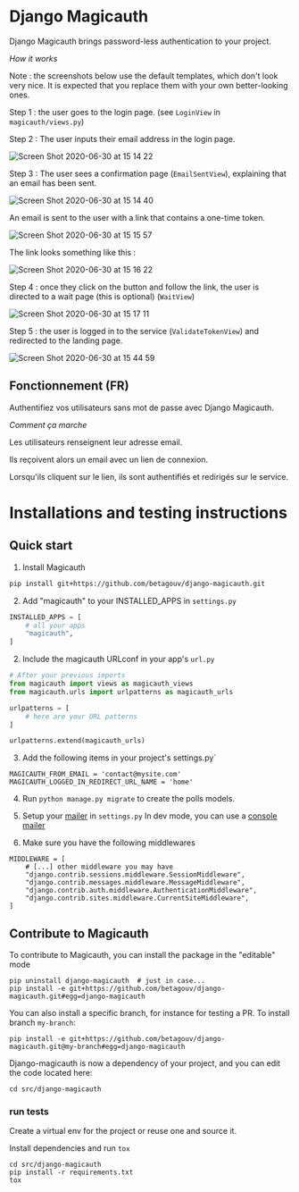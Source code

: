 # Django Magicauth

Django Magicauth brings password-less authentication to your project.

*How it works*

Note : the screenshots below use the default templates, which don't look very nice. It is expected that you replace them with your own better-looking ones.

Step 1 : the user goes to the login page. (see `LoginView` in `magicauth/views.py`)


Step 2 : The user inputs their email address in the login page.

![Screen Shot 2020-06-30 at 15 14 22](https://user-images.githubusercontent.com/911434/86130756-efff0980-bae4-11ea-8df7-9fe183a6d5dd.png)

Step 3 : The user sees a confirmation page (`EmailSentView`), explaining that an email has been sent.

![Screen Shot 2020-06-30 at 15 14 40](https://user-images.githubusercontent.com/911434/86130765-f2f9fa00-bae4-11ea-88b9-c74e2b791fff.png)

An email is sent to the user with a link that contains a one-time token.

![Screen Shot 2020-06-30 at 15 15 57](https://user-images.githubusercontent.com/911434/86130772-f55c5400-bae4-11ea-96b9-3a4507b4e9f4.png)

The link looks something like this :

![Screen Shot 2020-06-30 at 15 16 22](https://user-images.githubusercontent.com/911434/86130775-f8574480-bae4-11ea-9158-a06cdcb29e8b.png)

Step 4 : once they click on the button and follow the link, the user is directed to a wait page (this is optional) (`WaitView`)

![Screen Shot 2020-06-30 at 15 17 11](https://user-images.githubusercontent.com/911434/86130782-fbeacb80-bae4-11ea-8d7e-4ff9a42ae5ed.png)

Step 5 : the user is logged in to the service (`ValidateTokenView`) and redirected to the landing page.

![Screen Shot 2020-06-30 at 15 44 59](https://user-images.githubusercontent.com/911434/86133987-5be37100-bae9-11ea-844a-97ba5de5722d.png)




## Fonctionnement (FR)

Authentifiez vos utilisateurs sans mot de passe avec Django Magicauth.

*Comment ça marche*

Les utilisateurs renseignent leur adresse email.

Ils reçoivent alors un email avec un lien de connexion.

Lorsqu'ils cliquent sur le lien, ils sont authentifiés et redirigés sur le service.


# Installations and testing instructions

## Quick start

1. Install Magicauth
```sh
pip install git+https://github.com/betagouv/django-magicauth.git
```

2. Add "magicauth" to your INSTALLED_APPS in `settings.py`
```python
INSTALLED_APPS = [
    # all your apps
    "magicauth",
]
```

2. Include the magicauth URLconf in your app's `url.py`
```python
# After your previous imports
from magicauth import views as magicauth_views
from magicauth.urls import urlpatterns as magicauth_urls

urlpatterns = [
    # here are your URL patterns
]

urlpatterns.extend(magicauth_urls)
```

3. Add the following items in your project's settings.py`

```
MAGICAUTH_FROM_EMAIL = 'contact@mysite.com'
MAGICAUTH_LOGGED_IN_REDIRECT_URL_NAME = 'home'
```

4. Run `python manage.py migrate` to create the polls models.

5. Setup your [mailer](https://docs.djangoproject.com/en/2.2/topics/email/#console-backend) in `settings.py`
In dev mode, you can use a [console mailer](https://docs.djangoproject.com/en/2.2/topics/email/#console-backend)

6. Make sure you have the following middlewares
```
MIDDLEWARE = [
    # [...] other middleware you may have
    "django.contrib.sessions.middleware.SessionMiddleware",
    "django.contrib.messages.middleware.MessageMiddleware",
    "django.contrib.auth.middleware.AuthenticationMiddleware",
    "django.contrib.sites.middleware.CurrentSiteMiddleware",
]
```

## Contribute to Magicauth

To contribute to Magicauth, you can install the package in the "editable" mode

```
pip uninstall django-magicauth  # just in case...
pip install -e git+https://github.com/betagouv/django-magicauth.git#egg=django-magicauth
```

You can also install a specific branch, for instance for testing a PR. To install branch `my-branch`:

```
pip install -e git+https://github.com/betagouv/django-magicauth.git@my-branch#egg=django-magicauth
```

Django-magicauth is now a dependency of your project, and you can edit the code located here:

```
cd src/django-magicauth
```

### run tests

Create a virtual env for the project or reuse one and source it.

Install dependencies and run `tox`

```
cd src/django-magicauth
pip install -r requirements.txt
tox
```
